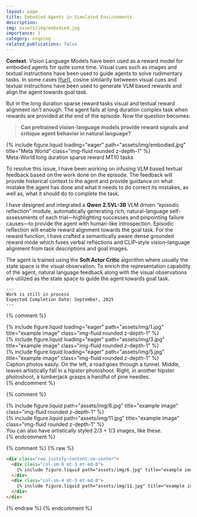 ```yaml
---
layout: page
title: Embodied Agents in Simulated Environments
description: 
img: assets/img/embodied.jpg
importance: 1
category: ongoing
related_publications: false
---
```



**Context.** Vision Language Models have been used as a reward model for embodied agents for quite some time. Visual cues such as images and textual instructions have been used to guide agents to solve rudimentary tasks. In some cases [[furl]](https://arxiv.org/abs/2406.00645), cosine similarity betweeen visual cues and textual instructions have been used to generate VLM based rewards and align the agent towards goal task.

<!-- Alignment between **visual cues** and **B** is given by:
$$
Alignment = \frac{\mathbf{visual cues} \cdot \mathbf{B}}{\|\mathbf{visual cues}\| \|\mathbf{B}\|}
$$ -->

But in the long duration sparse reward tasks visual and textual reward alignment isn't enough. The agent fails at long duration complex task when rewards are provided at the end of the episode. Now the question becomes:

> **Can pretrained vision-language models provide reward signals and critique agent behavior in natural language?**

<div class="row">
    <div class="col-sm mt-3 mt-md-0">
        {% include figure.liquid loading="eager" path="assets/img/embodied.jpg" title="Meta World" class="img-fluid rounded z-depth-1" %}
    </div>
</div>
<div class="caption">
    Meta-World long duration sparse reward MT10 tasks
</div>

To resolve this issue, I have been working on infusing VLM based textual feedback based on the work done on the episode. The feedback will provide historical context to the agent and provide guidance on what mistake the agent has done and what it needs to do correct its mistakes, as well as, what it should do to complete the task. 

I have designed and integrated a **Qwen 2.5VL-3B** VLM driven “episodic reflection” module, automatically generating rich, natural-language self-assessments of each trial—highlighting successes and pinpointing failure causes—to provide the agent with human-like introspection. Episodic reflection will enable reward alignment towards the goal task. For the reward function, I have crafted a semantically aware dense grounded reward mode which fuses verbal reflections and CLIP-style vision–language alignment from task descriptions and goal images.

The agent is trained using the **Soft Actor Critic** algorithm where usually the state space is the visual observation. To enrich the representation capability of the agent, natural language feedback along with the visual observations are utilized as the state space to guide the agent towards goal task. 

    ---
    Work is still in process 
    Expected Completion Date: September, 2025
    ---

<!-- ############################################### -->
{% comment %}
<div class="row">
    <div class="col-sm mt-3 mt-md-0">
        {% include figure.liquid loading="eager" path="assets/img/1.jpg" title="example image" class="img-fluid rounded z-depth-1" %}
    </div>
    <div class="col-sm mt-3 mt-md-0">
        {% include figure.liquid loading="eager" path="assets/img/3.jpg" title="example image" class="img-fluid rounded z-depth-1" %}
    </div>
    <div class="col-sm mt-3 mt-md-0">
        {% include figure.liquid loading="eager" path="assets/img/5.jpg" title="example image" class="img-fluid rounded z-depth-1" %}
    </div>
</div>
<div class="caption">
    Caption photos easily. On the left, a road goes through a tunnel. Middle, leaves artistically fall in a hipster photoshoot. Right, in another hipster photoshoot, a lumberjack grasps a handful of pine needles.
</div>
{% endcomment %}

<!-- You can also put regular text between your rows of images, even citations {% cite einstein1950meaning %}.
Say you wanted to write a bit about your project before you posted the rest of the images.
You describe how you toiled, sweated, _bled_ for your project, and then... you reveal its glory in the next row of images. -->

{% comment %}
<div class="row justify-content-sm-center">
    <div class="col-sm-8 mt-3 mt-md-0">
        {% include figure.liquid path="assets/img/6.jpg" title="example image" class="img-fluid rounded z-depth-1" %}
    </div>
    <div class="col-sm-4 mt-3 mt-md-0">
        {% include figure.liquid path="assets/img/11.jpg" title="example image" class="img-fluid rounded z-depth-1" %}
    </div>
</div>
<div class="caption">
    You can also have artistically styled 2/3 + 1/3 images, like these.
</div>
{% endcomment %}

<!-- The code is simple.
Just wrap your images with `<div class="col-sm">` and place them inside `<div class="row">` (read more about the <a href="https://getbootstrap.com/docs/4.4/layout/grid/">Bootstrap Grid</a> system).
To make images responsive, add `img-fluid` class to each; for rounded corners and shadows use `rounded` and `z-depth-1` classes.
Here's the code for the last row of images above: -->

{% comment %}
{% raw %}
```html
<div class="row justify-content-sm-center">
  <div class="col-sm-8 mt-3 mt-md-0">
    {% include figure.liquid path="assets/img/6.jpg" title="example image" class="img-fluid rounded z-depth-1" %}
  </div>
  <div class="col-sm-4 mt-3 mt-md-0">
    {% include figure.liquid path="assets/img/11.jpg" title="example image" class="img-fluid rounded z-depth-1" %}
  </div>
</div>
``` 


{% endraw %}
{% endcomment %}